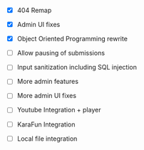 - [x] 404 Remap
- [x] Admin UI fixes
- [x] Object Oriented Programming rewrite
- [ ] Allow pausing of submissions 
- [ ] Input sanitization including SQL injection
- [ ] More admin features
- [ ] More admin UI fixes
- [ ] Youtube Integration + player
- [ ] KaraFun Integration
- [ ] Local file integration

